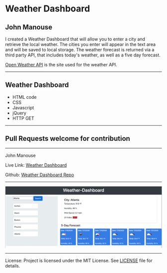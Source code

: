 <h1>Weather Dashboard</h1>
<h2>John Manouse</h2>
<p>I created a Weather Dashboard that will allow you to enter a city and retrieve the local weather. The cities you enter will appear in the text area and will be saved to local storage. The weather forecast is returned via a third party API, that includes today's weather, as well as a five day forecast.</p>
<p>
 <a href= "https://openweathermap.org/api/.">Open Weather API</a> is the site used for the weather API.
</p>
 <hr>
<h2>Weather Dashboard</h2>
<ul>
    <li>HTML code</li>
    <li>CSS</li>
    <li>Javascript</li>
    <li>jQuery</li>
    <li>HTTP GET</li>
</ul>
<hr>
<h2>Pull Requests welcome for contribution</h2>
<hr>
<p>John Manouse</p>
<p>Live Link: <a href="https://mirageg4.github.io/Weather-Dashboard/">Weather Dashboard</a></p>
<p>Github: <a href="https://github.com/Mirageg4/Weather-Dashboard/.">Weather Dashboard Repo</a></p>
<hr>
<img src ="ScreenShot.png"/>
<hr>              
<p>License: Project is licensed under the MIT License. 
See <a href ="LICENSE.md">LICENSE</a> file for details.





